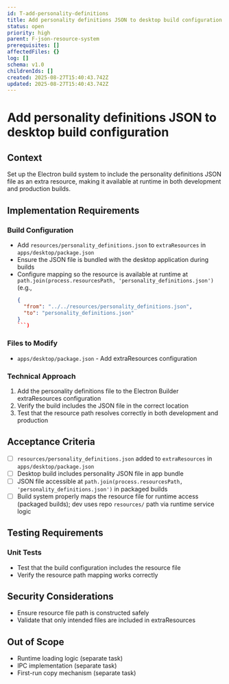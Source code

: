 ```yaml
---
id: T-add-personality-definitions
title: Add personality definitions JSON to desktop build configuration
status: open
priority: high
parent: F-json-resource-system
prerequisites: []
affectedFiles: {}
log: []
schema: v1.0
childrenIds: []
created: 2025-08-27T15:40:43.742Z
updated: 2025-08-27T15:40:43.742Z
---
```


# Add personality definitions JSON to desktop build configuration

## Context

Set up the Electron build system to include the personality definitions JSON file as an extra resource, making it available at runtime in both development and production builds.

## Implementation Requirements

### Build Configuration

- Add `resources/personality_definitions.json` to `extraResources` in `apps/desktop/package.json`
- Ensure the JSON file is bundled with the desktop application during builds
- Configure mapping so the resource is available at runtime at `path.join(process.resourcesPath, 'personality_definitions.json')` (e.g.,
  ````json
  {
    "from": "../../resources/personality_definitions.json",
    "to": "personality_definitions.json"
  }
  ```)
  ````

### Files to Modify

- `apps/desktop/package.json` - Add extraResources configuration

### Technical Approach

1. Add the personality definitions file to the Electron Builder extraResources configuration
2. Verify the build includes the JSON file in the correct location
3. Test that the resource path resolves correctly in both development and production

## Acceptance Criteria

- [ ] `resources/personality_definitions.json` added to `extraResources` in `apps/desktop/package.json`
- [ ] Desktop build includes personality JSON file in app bundle
- [ ] JSON file accessible at `path.join(process.resourcesPath, 'personality_definitions.json')` in packaged builds
- [ ] Build system properly maps the resource file for runtime access (packaged builds); dev uses repo `resources/` path via runtime service logic

## Testing Requirements

### Unit Tests

- Test that the build configuration includes the resource file
- Verify the resource path mapping works correctly

## Security Considerations

- Ensure resource file path is constructed safely
- Validate that only intended files are included in extraResources

## Out of Scope

- Runtime loading logic (separate task)
- IPC implementation (separate task)
- First-run copy mechanism (separate task)
